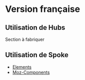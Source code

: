 # Version française

## Utilisation de Hubs
Section à fabriquer

## Utilisation de Spoke

* [Elements](/spoke/elements/fr_elements.md)
* [Moz-Components](/spoke/moz-components/fr_moz-components.md)
